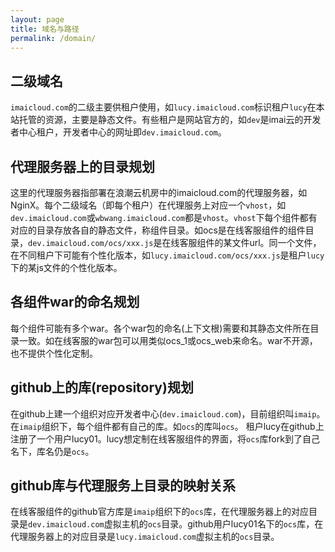 ```yaml
---
layout: page
title: 域名与路径
permalink: /domain/
---
```

## 二级域名 ##
```imaicloud.com```的二级主要供租户使用，如`lucy.imaicloud.com`标识租户`lucy`在本站托管的资源，主要是静态文件。有些租户是网站官方的，如`dev`是imai云的开发者中心租户，开发者中心的网址即`dev.imaicloud.com`。

## 代理服务器上的目录规划 ##
这里的代理服务器指部署在浪潮云机房中的imaicloud.com的代理服务器，如NginX。每个二级域名（即每个租户）在代理服务上对应一个`vhost`，如`dev.imaicloud.com`或`wbwang.imaicloud.com`都是`vhost`。`vhost`下每个组件都有对应的目录存放各自的静态文件，称组件目录。如ocs是在线客服组件的组件目录，`dev.imaicloud.com/ocs/xxx.js`是在线客服组件的某文件url。同一个文件，在不同租户下可能有个性化版本，如`lucy.imaicloud.com/ocs/xxx.js`是租户`lucy`下的某js文件的个性化版本。

## 各组件war的命名规划 ##
每个组件可能有多个war。各个war包的命名(上下文根)需要和其静态文件所在目录一致。如在线客服的war包可以用类似ocs_1或ocs_web来命名。war不开源，也不提供个性化定制。

## github上的库(repository)规划
在github上建一个组织对应开发者中心(`dev.imaicloud.com`)，目前组织叫`imaip`。在`imaip`组织下，每个组件都有自己的库。如`ocs`的库叫`ocs`。
租户lucy在github上注册了一个用户lucy01。lucy想定制在线客服组件的界面，将`ocs`库fork到了自己名下，库名仍是`ocs`。

## github库与代理服务上目录的映射关系
在线客服组件的github官方库是`imaip`组织下的`ocs`库，在代理服务器上的对应目录是`dev.imaicloud.com`虚拟主机的`ocs`目录。github用户lucy01名下的`ocs`库，在代理服务器上的对应目录是`lucy.imaicloud.com`虚拟主机的`ocs`目录。
